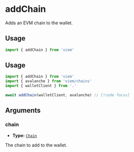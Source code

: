 # addChain

Adds an EVM chain to the wallet.

## Usage

```ts
import { addChain } from 'viem'
```

## Usage

```ts
import { addChain } from 'viem'
import { avalanche } from 'viem/chains'
import { walletClient } from '.'
 
await addChain(walletClient, avalanche) // [!code focus]
```

## Arguments

### chain

- **Type:** [`Chain`](/docs/glossary/types#TODO)

The chain to add to the wallet.

